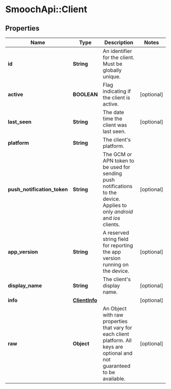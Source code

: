 # SmoochApi::Client

## Properties
Name | Type | Description | Notes
------------ | ------------- | ------------- | -------------
**id** | **String** | An identifier for the client. Must be globally unique. | 
**active** | **BOOLEAN** | Flag indicating if the client is active. | [optional] 
**last_seen** | **String** | The date time the client was last seen. | [optional] 
**platform** | **String** | The client&#39;s platform. | 
**push_notification_token** | **String** | The GCM or APN token to be used for sending push notifications to the device. Applies to only *android* and *ios* clients.  | [optional] 
**app_version** | **String** | A reserved string field for reporting the app version running on the device. | [optional] 
**display_name** | **String** | The client&#39;s display name. | [optional] 
**info** | [**ClientInfo**](ClientInfo.md) |  | [optional] 
**raw** | **Object** | An Object with raw properties that vary for each client platform. All keys are optional and not guaranteed to be available. | [optional] 


